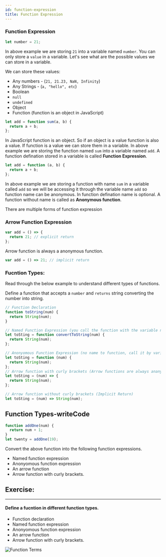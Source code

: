 ```yaml
---
id: function-expression
title: Function Expression
---
```


### Function Expression

```js
let number = 21;
```

In above example we are storing `21` into a variable named `number`. You can only store a `value` in a variable. Let's see what are the possible values we can store in a variable.

We can store these values:

- Any numbers - (`21, 21.23, NaN, Infinity`)
- Any Strings - (`a, "hello", etc`)
- Boolean
- `null`
- `undefined`
- Object
- Function (function is an object in JavaScript)

```js
let add = function sum(a, b) {
  return a + b;
};
```

In JavaScript function is an object. So if an object is a value function is also a value. If function is a value we can store them in a variable. In above example we are storing the function named `sum` into a variable named `add`. A function defination stored in a variable is called **Function Expression**.

```js
let add = function (a, b) {
  return a + b;
};
```

In above example we are storing a function with name `sum` in a variable called `add` so we will be accessing it through the variable name `add` so function name can be anonymous. In function defination name is optional. A function without name is called as **Anonymous function**.

There are multiple forms of function expression

### Arrow Function Expression

```js
var add = () => {
  return 21; // explicit return
};
```

Arrow function is always a anonymous function.

```js
var add = () => 21; // implicit return
```

### Fucntion Types:

Read through the below example to understand different types of functions.

Define a function that accepts a `number` and `returns` string converting the number into string.

```js
// Function Declaration
function toString(num) {
  return String(num);
}

// Named Function Expression (you call the function with the variable name not function name)
let toSting = function convertToString(num) {
  return String(num);
};

// Anonyomous Function Expression (no name to function, call it by variable name)
let toSting = function (num) {
  return String(num);
};
// Arrow function with curly brackets (Arrow functions are always ananyomous)
let toSting = (num) => {
  return String(num);
};

// Arrow function without curly brackets (Implicit Return)
let toSting = (num) => String(num);
```

## Function Types-writeCode

```js
function addOne(num) {
  return num + 1;
}
let twenty = addOne(19);
```

Convert the above function into the following function expressions.

- Named function expression
- Anonyomous function expression
- An arrow function
- Arrow function with curly brackets.

## Exercise:

---

#### Define a fucntion in different function types.

- Function declaration
- Named function expression
- Anonyomous function expression
- An arrow function
- Arrow function with curly brackets.

![Function Terms](https://github.com/AltCampus/js_function/blob/master/assets/function.jpg)
